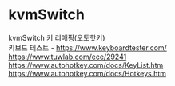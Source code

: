 # kvmSwitch
kvmSwitch 키 리매핑(오토핫키)  
키보드 테스트 - https://www.keyboardtester.com/  
https://www.tuwlab.com/ece/29241  
https://www.autohotkey.com/docs/KeyList.htm  
https://www.autohotkey.com/docs/Hotkeys.htm  
